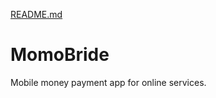 [README.md](https://github.com/user-attachments/files/21957760/README.md)
# MomoBride
Mobile money payment app for online services. 
